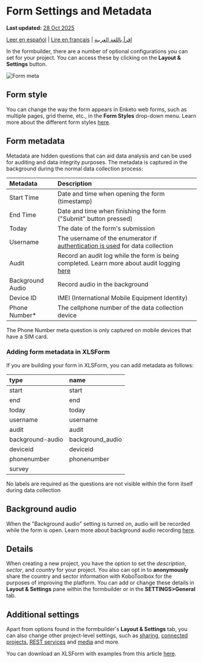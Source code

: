 # Form Settings and Metadata
**Last updated:** <a href="https://github.com/kobotoolbox/docs/blob/c8c238efa59b04f403f13c150b018e1807c66d5c/source/form_meta.md" class="reference">28 Oct 2025</a>

<a href="es/form_meta.html">Leer en español</a> | <a href="fr/form_meta.html">Lire en français</a> | <a href="ar/form_meta.html">اقرأ باللغة العربية</a>

In the formbuilder, there are a number of optional configurations you can set
for your project. You can access these by clicking on the **Layout & Settings**
button.

![Form meta](/images/form_meta/form_meta.png)

## Form style

You can change the way the form appears in Enketo web forms, such as multiple
pages, grid theme, etc., in the **Form Styles** drop-down menu. Learn more about
the different form styles [here](alternative_enketo.md).

## Form metadata

Metadata are hidden questions that can aid data analysis and can be used for
auditing and data integrity purposes. The metadata is captured in the background
during the normal data collection process:

| Metadata         | Description                                                                                                                                                |
| :--------------- | :--------------------------------------------------------------------------------------------------------------------------------------------------------- |
| Start Time       | Date and time when opening the form (timestamp)                                                                                                            |
| End Time         | Date and time when finishing the form ("Submit" button pressed)                                                                                            |
| Today            | The date of the form's submission                                                                                                                          |
| Username         | The username of the enumerator if [authentication is used](managing_permissions.md#requiring-passwords-for-accessing-enketo-web-forms) for data collection |
| Audit            | Record an audit log while the form is being completed. Learn more about audit logging [here](audit_logging.md)                                             |
| Background Audio | Record audio in the background                                                                                             |
| Device ID        | IMEI (International Mobile Equipment Identity)                                                                                                             |
| Phone Number\*   | The cellphone number of the data collection device                                                                                                         |

<p class="note">
  The Phone Number meta question is only captured on mobile devices that have a
  SIM card.
</p>

### Adding form metadata in XLSForm

If you are building your form in XLSForm, you can add metadata as follows:

| type             | name             |
| :--------------- | :--------------- |
| start            | start            |
| end              | end              |
| today            | today            |
| username         | username         |
| audit            | audit            |
| background-audio | background_audio |
| deviceid         | deviceid         |
| phonenumber      | phonenumber      |
| survey           |                  |

<p class="note">
  No labels are required as the questions are not visible within the form
  itself during data collection
</p>

## Background audio

When the "Background audio" setting is turned on, audio will be recorded
while the form is open. Learn more about background audio recording
[here](recording-interviews.md).

## Details

When creating a new project, you have the option to set the _description_,
_sector_, and _country_ for your project. You also can opt in to **anonymously**
share the country and sector information with KoboToolbox for the purposes of
improving the platform. You can add or change these details in **Layout &
Settings** pane within the formbuilder or in the **SETTINGS>General** tab.

## Additional settings

Apart from options found in the formbuilder's **Layout & Settings** tab, you can
also change other project-level settings, such as
[sharing](managing_permissions.md),
[connected projects](dynamic_data_attachment.md),
[REST services](rest_services.md) and [media](media.md) and more.

<p class="note">
  You can download an XLSForm with examples from this article
  <a
    download
    class="reference"
    href="./_static/files/form_meta/form_meta.xlsx"
    >here</a
  >.
</p>
